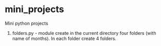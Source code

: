 # mini_projects
Mini python projects

1. folders.py - module create in the current directory four folders (with name of months). In each folder create 4 folders.
